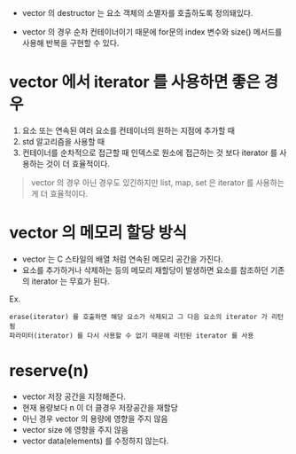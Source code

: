 - vector 의 destructor 는 요소 객체의 소멸자를 호출하도록 정의돼있다.

- vector 의 경우 순차 컨테이너이기 때문에 for문의 index 변수와 size() 메서드를 사용해 반복을 구현할 수 있다.

# vector 에서 iterator 를 사용하면 좋은 경우

1. 요소 또는 연속된 여러 요소를 컨테이너의 원하는 지점에 추가할 때
2. std 알고리즘을 사용할 때
3. 컨테이너를 순차적으로 접근할 때 인덱스로 원소에 접근하는 것 보다 iterator 를 사용하는 것이 더 효율적이다.
> vector 의 경우 아닌 경우도 있긴하지만 list, map, set 은 iterator 를 사용하는게 더 효율적이다.

# vector 의 메모리 할당 방식

- vector 는 C 스타일의 배열 처럼 연속된 메모리 공간을 가진다.
- 요소를 추가하거나 삭제하는 등의 메모리 재할당이 발생하면 요소를 참조하던 기존의 iterator 는 무효가 된다.

Ex.
```
erase(iterator) 를 호출하면 해당 요소가 삭제되고 그 다음 요소의 iterator 가 리턴됨
파라미터(iterator) 를 다시 사용할 수 없기 때문에 리턴된 iterator 를 사용
```


# reserve(n)

- vector 저장 공간을 지정해준다.
- 현재 용량보다 n 이 더 클경우 저장공간을 재할당
- 아닌 경우 vector 의 용량에 영향을 주지 않음
- vector size 에 영향을 주지 않음
- vector data(elements) 를 수정하지 않는다.